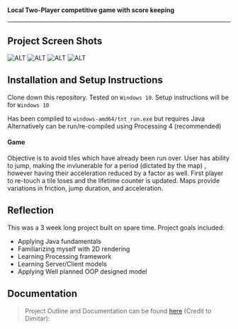 #### Local Two-Player competitive game with score keeping

___

## Project Screen Shots

![ALT](https://i.ibb.co/CpLdcSm/1.png)
![ALT](https://i.ibb.co/YDWJDHK/1.png)
![ALT](https://i.ibb.co/QmH9cCF/3.png)
![ALT](https://i.ibb.co/nQxmW4k/4.gif)


## Installation and Setup Instructions

Clone down this repository. Tested on `Windows 10`. Setup instructions will be for `Windows 10`

Has been compiled to `windows-amd64/tnt_run.exe` but requires Java
Alternatively can be run/re-compiled using Processing 4 (recommended)


#### Game

Objective is to avoid tiles which have already been run over. User has ability to jump, making the invlunerable for a period (dictated by the map) , however having their acceleration reduced by a factor as well. First player to re-touch a tile loses and the lifetime counter is updated. Maps provide variations in friction, jump duration, and acceleration.



## Reflection

This was a 3 week long project built on spare time. Project goals included:  
 - Applying Java fundamentals
 - Familiarizing myself with 2D rendering
 - Learning Processing framework
 - Learning Server/Client models
 - Applying Well planned OOP designed model

## Documentation
> Project Outline and Documentation can be found [here](https://docs.google.com/document/d/1DpyZdfKOhErycgIaeVq2_0QCtqmpy3ROW7JpzybAZ4s/edit?usp=sharing) (Credit to Dimitar): 
